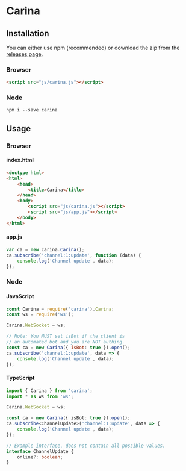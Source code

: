# Carina

## Installation
You can either use npm (recommended) or download the zip from the [releases page](https://github.com/WatchBeam/carina/releases).

### Browser
```html
<script src="js/carina.js"></script>
```

### Node
```
npm i --save carina
```

## Usage
### Browser

#### index.html
```html
<doctype html>
<html>
    <head>
        <title>Carina</title>
    </head>
    <body>
        <script src="js/carina.js"></script>
        <script src="js/app.js"></script>
    </body>
</html>
```

#### app.js
```js
var ca = new carina.Carina();
ca.subscribe('channel:1:update', function (data) {
    console.log('Channel update', data);
});
```
### Node

#### JavaScript
```js
const Carina = require('carina').Carina;
const ws = require('ws');

Carina.WebSocket = ws;

// Note: You MUST set isBot if the client is
// an automated bot and you are NOT authing.
const ca = new Carina({ isBot: true }).open();
ca.subscribe('channel:1:update', data => {
    console.log('Channel update', data);
});
```

#### TypeScript
```ts
import { Carina } from 'carina';
import * as ws from 'ws';

Carina.WebSocket = ws;

const ca = new Carina({ isBot: true }).open();
ca.subscribe<ChannelUpdate>('channel:1:update', data => {
    console.log('Channel update', data);
});

// Example interface, does not contain all possible values.
interface ChannelUpdate {
    online?: boolean;
}
```
